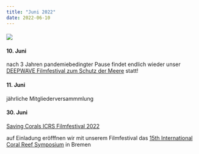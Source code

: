 ```yaml
---
title: "Juni 2022"
date: 2022-06-10
---
```


#### [![](https://www.deepwave.org/wp-content/uploads/2023/02/Kopie-von-Deepwave_FilmFest_HH__FotoJQuast_469-scaled.jpg)](https://www.deepwave.org/wp-content/uploads/2023/02/Kopie-von-Deepwave_FilmFest_HH__FotoJQuast_469-scaled.jpg)

#### 10\. Juni

nach 3 Jahren pandemiebedingter Pause findet endlich wieder unser [DEEPWAVE Filmfestival zum Schutz der Meere](https://www.deepwave.org/filmfestival-2022/) statt!

#### 11\. Juni

jährliche Mitgliederversammmlung

#### 30\. Juni

[Saving Corals ICRS Filmfestival 2022](https://www.deepwave.org/icrs-filmfestival-2022/)

auf Einladung eröfffnen wir mit unserem Filmfestival das [15th International Coral Reef Symposium](https://www.icrs2022.de/) in Bremen
